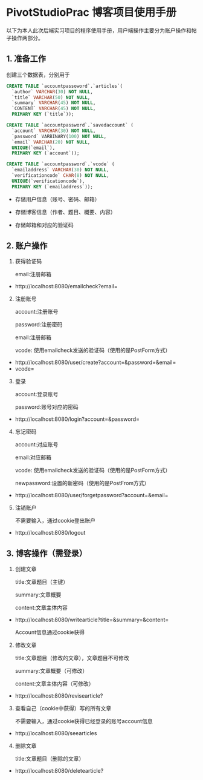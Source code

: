 # PivotStudioPrac 博客项目使用手册

​	以下为本人此次后端实习项目的程序使用手册，用户端操作主要分为账户操作和帖子操作两部分。

## 1. 准备工作

创建三个数据表，分别用于



``` sql
CREATE TABLE `accountpassoword`.`articles`(
  `author` VARCHAR(30) NOT NULL,
  `title` VARCHAR(50) NOT NULL,
  `summary` VARCHAR(45) NOT NULL,
  `CONTENT` VARCHAR(45) NOT NULL,
  PRIMARY KEY (`title`));
```

``` sql
CREATE TABLE `accountpassword`.`savedaccount` (
  `account` VARCHAR(30) NOT NULL,
  `password` VARBINARY(100) NOT NULL,
  `email` VARCHAR(20) NOT NULL,
  UNIQUE(`email`),
  PRIMARY KEY (`account`));
```

```sql
CREATE TABLE `accountpassword`.`vcode` (
  `emailaddress` VARCHAR(30) NOT NULL,
  `verificationcode` CHAR(8) NOT NULL,
  UNIQUE(`verificationcode`),
  PRIMARY KEY (`emailaddress`));
```

* 存储用户信息（账号、密码、邮箱）

* 存储博客信息（作者、题目、概要、内容）

* 存储邮箱和对应的验证码



## 2. 账户操作

1. 获得验证码

   email:注册邮箱

* http://localhost:8080/emailcheck?email=



2. 注册账号

   account:注册账号

   password:注册密码

   email:注册邮箱

   vcode: 使用emailcheck发送的验证码（使用的是PostForm方式）

* http://localhost:8080/user/create?account=&password=&email=
* vcode=



3. 登录

   account:登录账号

   password:账号对应的密码

* http://localhost:8080/login?account=&password=



4. 忘记密码

   account:对应账号

   email:对应邮箱

   vcode: 使用emailcheck发送的验证码（使用的是PostForm方式）

   newpassword:设置的新密码（使用的是PostFrom方式）

* http://localhost:8080/user/forgetpassword?account=&email=



5. 注销账户

   不需要输入，通过cookie登出账户

* http://localhost:8080/logout



## 3. 博客操作（需登录）

1. 创建文章

   title:文章题目（主键）

   summary:文章概要

   content:文章主体内容

* http://localhost:8080/writearticle?title=&summary=&content=

  Account信息通过cookie获得

  

2. 修改文章

   title:文章题目（修改的文章），文章题目不可修改

   summary:文章概要（可修改）

   content:文章主体内容（可修改）

* http://localhost:8080/revisearticle?



3. 查看自己（cookie中获得）写的所有文章

   不需要输入，通过cookie获得已经登录的账号account信息

* http://localhost:8080/seearticles

  

4. 删除文章

   title:文章题目（删除的文章）

* http://localhost:8080/deletearticle?





